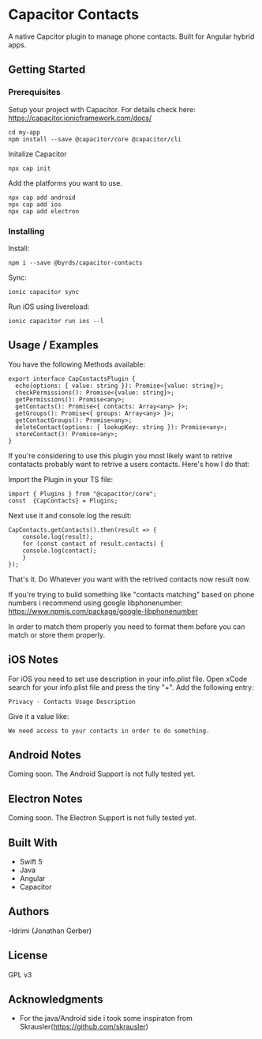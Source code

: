 # Capacitor Contacts

A native Capcitor plugin to manage phone contacts. Built for Angular hybrid apps.

## Getting Started

### Prerequisites

Setup your project with Capacitor. For details check here: https://capacitor.ionicframework.com/docs/

```
cd my-app
npm install --save @capacitor/core @capacitor/cli
```

Initalize Capacitor

```
npx cap init
```

Add the platforms you want to use.

```
npx cap add android
npx cap add ios
npx cap add electron
```

### Installing

Install:
```
npm i --save @byrds/capacitor-contacts
```
Sync:
````
ionic capacitor sync
````
Run iOS using livereload:
````
ionic capacitor run ios --l
````

## Usage / Examples

You have the following Methods available: 

```
export interface CapContactsPlugin {
  echo(options: { value: string }): Promise<{value: string}>;
  checkPermissions(): Promise<{value: string}>;
  getPermissions(): Promise<any>;
  getContacts(): Promise<{ contacts: Array<any> }>;
  getGroups(): Promise<{ groups: Array<any> }>;
  getContactGroups(): Promise<any>;
  deleteContact(options: { lookupKey: string }): Promise<any>;
  storeContact(): Promise<any>;
}
```
If you're considering to use this plugin you most likely want to retrive contatacts probably want to retrive a users contacts. Here's how I do that: 

Import the Plugin in your TS file: 

```
import { Plugins } from "@capacitor/core";
const  {CapContacts} = Plugins;
```

Next use it and console log the result: 
````
CapContacts.getContacts().then(result => {
    console.log(result);
    for (const contact of result.contacts) {
    console.log(contact);
    }
});

````

That's it. Do Whatever you want with the retrived contacts now result now. 

If you're trying to build something like "contacts matching" based on phone numbers i recommend using google libphonenumber: https://www.npmjs.com/package/google-libphonenumber

In order to match them properly you need to format them before you can match or store them properly.


## iOS Notes

For iOS you need to set use description in your info.plist file.
Open xCode search for your info.plist file and press the tiny "+". Add the following entry: 

````
Privacy - Contacts Usage Description
````

Give it a value like: 

````
We need access to your contacts in order to do something. 
````

## Android Notes

Coming soon. The Android Support is not fully tested yet.

## Electron Notes

Coming soon. The Electron Support is not fully tested yet.

## Built With
- Swift 5 
- Java
- Angular
- Capacitor 

## Authors
-Idrimi (Jonathan Gerber)

## License

GPL v3

## Acknowledgments

* For the java/Android side i took some inspiraton from Skrausler(https://github.com/skrausler)

